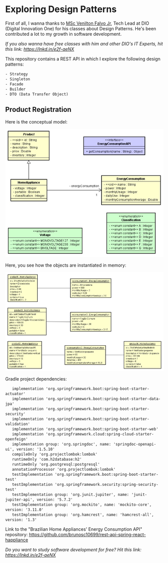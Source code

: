 # Exploring Design Patterns

First of all, I wanna thanks to [MSc Venilton Falvo Jr](https://linkedin.com/in/falvojr), Tech Lead at DIO (Digital Innovation One) for his classes about Design Patterns. He's been contributed a lot to my growth in software development.

*If you also wanna have free classes with him and other DIO's IT Experts, hit this link: https://lnkd.in/e2f-aeNX*

This repository contains a REST API in which I explore the following design patterns:

	- Strategy
	- Singleton
	- Facade
	- Builder
	- DTO (Data Transfer Object)

## Product Registration

Here is the conceptual model:

![class-diagram.jpg](https://raw.githubusercontent.com/brunosc10699/spring-rest-api-exploring-design-patterns/main/.github/images/class-diagram.jpg)

Here, you see how the objects are instantiated in memory:

![objects-instantiated-in-memory.jpg](https://raw.githubusercontent.com/brunosc10699/spring-rest-api-exploring-design-patterns/main/.github/images/objects-instantiated-in-memory.jpg)

Gradle project dependencies:

```
   implementation 'org.springframework.boot:spring-boot-starter-actuator'
   implementation 'org.springframework.boot:spring-boot-starter-data-jpa'
   implementation 'org.springframework.boot:spring-boot-starter-security'
   implementation 'org.springframework.boot:spring-boot-starter-validation'
   implementation 'org.springframework.boot:spring-boot-starter-web'
   implementation 'org.springframework.cloud:spring-cloud-starter-openfeign'
   implementation group: 'org.springdoc', name: 'springdoc-openapi-ui', version: '1.5.10'
   compileOnly 'org.projectlombok:lombok'
   runtimeOnly 'com.h2database:h2'
   runtimeOnly 'org.postgresql:postgresql'
   annotationProcessor 'org.projectlombok:lombok'
   testImplementation 'org.springframework.boot:spring-boot-starter-test'
   testImplementation 'org.springframework.security:spring-security-test'
   testImplementation group: 'org.junit.jupiter', name: 'junit-jupiter-api', version: '5.7.2'
   testImplementation group: 'org.mockito', name: 'mockito-core', version: '3.11.0'
   testImplementation group: 'org.hamcrest', name: 'hamcrest-all', version: '1.3'
```

Link to the "Brazilian Home Appliances' Energy Consumption API" repository: https://github.com/brunosc10699/rest-api-spring-react-happliance

*Do you want to study software development for free? Hit this link: https://lnkd.in/e2f-aeNX*
